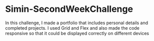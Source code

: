 # Simin-SecondWeekChallenge
In this challenge, I made a portfolio that includes personal details and completed projects. 
I used Grid and Flex and also made the code responsive so that it could be displayed correctly on different devices

